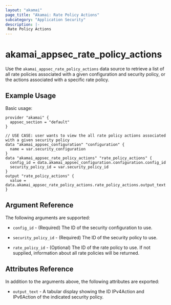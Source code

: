 ```yaml
---
layout: "akamai"
page_title: "Akamai: Rate Policy Actions"
subcategory: "Application Security"
description: |-
 Rate Policy Actions
---
```


# akamai_appsec_rate_policy_actions

Use the `akamai_appsec_rate_policy_actions` data source to retrieve a list of all rate policies associated with a given configuration and security policy, or the actions associated with a specific rate policy.

## Example Usage

Basic usage:

```hcl
provider "akamai" {
  appsec_section = "default"
}

// USE CASE: user wants to view the all rate policy actions associated with a given security policy
data "akamai_appsec_configuration" "configuration" {
  name = var.security_configuration
}
data "akamai_appsec_rate_policy_actions" "rate_policy_actions" {
  config_id = data.akamai_appsec_configuration.configuration.config_id
  security_policy_id = var.security_policy_id
}
output "rate_policy_actions" {
  value = data.akamai_appsec_rate_policy_actions.rate_policy_actions.output_text
}

```

## Argument Reference

The following arguments are supported:

* `config_id` - (Required) The ID of the security configuration to use.

* `security_policy_id` - (Required) The ID of the security policy to use.

* `rate_policy_id` - (Optional) The ID of the rate policy to use. If not supplied, information about all rate policies will be returned.

## Attributes Reference

In addition to the arguments above, the following attributes are exported:

* `output_text` - A tabular display showing the ID IPv4Action and IPv6Action of the indicated security policy.

